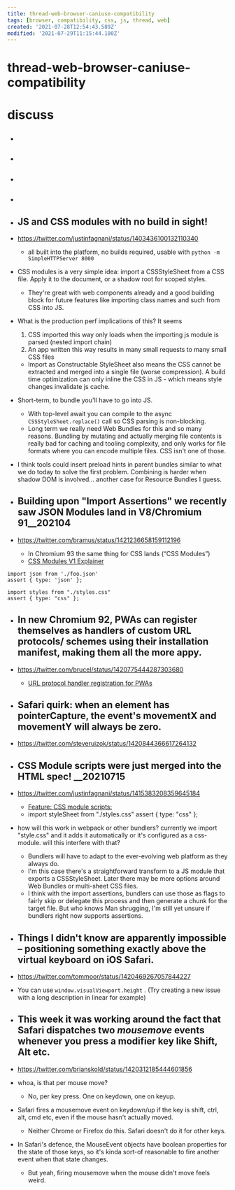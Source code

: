 ```yaml
---
title: thread-web-browser-caniuse-compatibility
tags: [browser, compatibility, css, js, thread, web]
created: '2021-07-28T12:54:43.589Z'
modified: '2021-07-29T11:15:44.100Z'
---
```


# thread-web-browser-caniuse-compatibility

# discuss

- ## 

- ## 

- ## 

- ## 

- ## JS and CSS modules with no build in sight!
- https://twitter.com/justinfagnani/status/1403436100132110340
  - all built into the platform, no builds required, usable with `python -m SimpleHTTPServer 8000`

- CSS modules is a very simple idea: import a CSSStyleSheet from a CSS file. Apply it to the document, or a shadow root for scoped styles.
  - They're great with web components already and a good building block for future features like importing class names and such from CSS into JS.
- What is the production perf implications of this? It seems
  1. CSS imported this way only loads when the importing js module is parsed (nested import chain)
  2. An app written this way results in many small requests to many small CSS files
  - Import as Constructable StyleSheet also means the CSS cannot be extracted and merged into a single file (worse compression). A build time optimization can only inline the CSS in JS - which means style changes invalidate js cache.
- Short-term, to bundle you'll have to go into JS.
  - With top-level await you can compile to the async `CSSStyleSheet.replace()` call so CSS parsing is non-blocking.
  - Long term we really need Web Bundles for this and so many reasons. Bundling by mutating and actually merging file contents is really bad for caching and tooling complexity, and only works for file formats where you can encode multiple files. CSS isn't one of those.
- I think tools could insert preload hints in parent bundles similar to what we do today to solve the first problem. Combining is harder when shadow DOM is involved… another case for Resource Bundles I guess.

- ## Building upon "Import Assertions" we recently saw JSON Modules land in V8/Chromium 91__202104
- https://twitter.com/bramus/status/1421236658159112196
  - In Chromium 93 the same thing for CSS lands (“CSS Modules”)
  - [CSS Modules V1 Explainer](https://github.com/WICG/webcomponents/blob/gh-pages/proposals/css-modules-v1-explainer.md)

```JS
import json from './foo.json'
assert { type: 'json' };

import styles from "./styles.css"
assert { type: "css" };
```

- ## In new Chromium 92, PWAs can register themselves as handlers of custom URL protocols/ schemes using their installation manifest, making them all the more appy.
- https://twitter.com/brucel/status/1420775444287303680
  - [URL protocol handler registration for PWAs](https://web.dev/url-protocol-handler/)

- ## Safari quirk: when an element has pointerCapture, the event's movementX and movementY will always be zero. 
- https://twitter.com/steveruizok/status/1420844366617264132

- ## CSS Module scripts were just merged into the HTML spec! __20210715
- https://twitter.com/justinfagnani/status/1415383208359645184
  - [Feature: CSS module scripts: ](https://chromestatus.com/feature/5948572598009856)
  - import styleSheet from "./styles.css" assert { type: "css" }; 
- how will this work in webpack or other bundlers? currently we import "style.css" and it adds it automatically or it's configured as a css-module. will this interfere with that?
  - Bundlers will have to adapt to the ever-evolving web platform as they always do.
  - I'm this case there's a straightforward transform to a JS module that exports a CSSStyleSheet. Later there may be more options around Web Bundles or multi-sheet CSS files.
  - I think with the import assertions, bundlers can use those as flags to fairly skip or delegate this process and then generate a chunk for the target file. But who knows Man shrugging, I'm still yet unsure if bundlers right now supports assertions.

- ## Things I didn't know are apparently impossible – positioning something exactly above the virtual keyboard on iOS Safari.
- https://twitter.com/tommoor/status/1420469267057844227
- You can use `window.visualViewport.height` .  (Try creating a new issue with a long description in linear for example)

- ## This week it was working around the fact that Safari dispatches two _mousemove_ events whenever you press a modifier key like Shift, Alt etc.
- https://twitter.com/brianskold/status/1420312185444601856
- whoa, is that per mouse move?
  - No, per key press. One on keydown, one on keyup.
- Safari fires a mousemove event on keydown/up if the key is shift, ctrl, alt, cmd etc, even if the mouse hasn't actually moved. 
  - Neither Chrome or Firefox do this. Safari doesn't do it for other keys.
- In Safari's defence, the MouseEvent objects have boolean properties for the state of those keys, so it's kinda sort-of reasonable to fire another event when that state changes.
  - But yeah, firing mousemove when the mouse didn't move feels weird.
